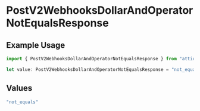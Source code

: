 # PostV2WebhooksDollarAndOperatorNotEqualsResponse

## Example Usage

```typescript
import { PostV2WebhooksDollarAndOperatorNotEqualsResponse } from "attio-js/models/operations/postv2webhooks.js";

let value: PostV2WebhooksDollarAndOperatorNotEqualsResponse = "not_equals";
```

## Values

```typescript
"not_equals"
```